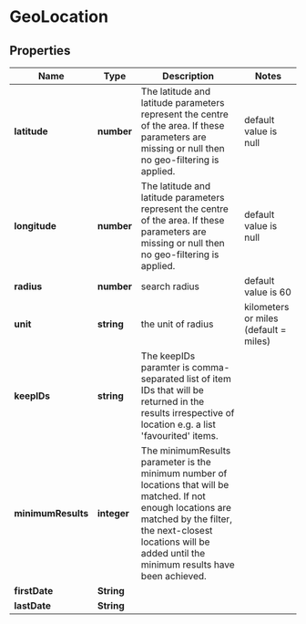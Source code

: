 # GeoLocation

## Properties

| Name               | Type        | Description                                                                                                                                                                                                                     | Notes                                 |
| ------------------ | ----------- | ------------------------------------------------------------------------------------------------------------------------------------------------------------------------------------------------------------------------------- | ------------------------------------- |
| **latitude**       | **number**  | The latitude and latitude parameters represent the centre of the area. If these parameters are missing or null then no geo-filtering is applied.                                                                                | default value is null                 |
| **longitude**      | **number**  | The latitude and latitude parameters represent the centre of the area. If these parameters are missing or null then no geo-filtering is applied.                                                                                | default value is null                 |
| **radius**         | **number**  | search radius                                                                                                                                                                                                                   | default value is 60                   |
| **unit**           | **string**  | the unit of radius                                                                                                                                                                                                              | kilometers or miles (default = miles) |
| **keepIDs**        | **string**  | The keepIDs paramter is comma-separated list of item IDs that will be returned in the results irrespective of location e.g. a list 'favourited' items.                                                                          |
| **minimumResults** | **integer** | The minimumResults parameter is the minimum number of locations that will be matched. If not enough locations are matched by the filter, the next-closest locations will be added until the minimum results have been achieved. |
| **firstDate**      | **String**  |                                                                                                                                                                                                                                 |
| **lastDate**       | **String**  |                                                                                                                                                                                                                                 |                                       |
